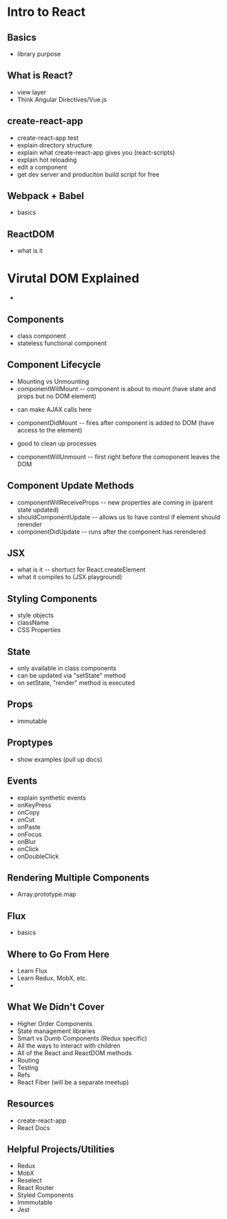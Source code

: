 # Intro to React


## Basics
* library purpose

## What is React?
* view layer
* Think Angular Directives/Vue.js



## create-react-app 
* create-react-app test 
* explain directory structure
* explain what create-react-app gives you (react-scripts) 
* explain hot reloading
* edit a component 
* get dev server and produciton build script for free


## Webpack + Babel
* basics


## ReactDOM
* what is it


# Virutal DOM Explained 
* 


## Components 
* class component 
* stateless functional component 


## Component Lifecycle
* Mounting vs Unmounting
* componentWillMount -- component is about to mount (have state and props but no DOM element)
- can make AJAX calls here
* componentDidMount -- fires after component is added to DOM (have access to the element)
 - good to clean up processes
* componentWillUnmount -- first right before the comoponent leaves the DOM 


## Component Update Methods
* componentWillReceiveProps -- new properties are coming in (parent state updated)
* shouldComponentUpdate -- allows us to have control if element should rerender
* componentDidUpdate -- runs after the component has rerendered


## JSX
* what is it -- shortuct for React.createElement
* what it compiles to (JSX playground)


## Styling Components 
* style objects
* className
* CSS Properties


## State  
* only available in class components 
* can be updated via "setState" method
* on setState, "render" method is executed


## Props 
* immutable


## Proptypes
* show examples (pull up docs)


## Events
* explain synthetic events 
* onKeyPress
* onCopy
* onCut
* onPaste 
* onFocus 
* onBlur 
* onClick 
* onDoubleClick


## Rendering Multiple Components 
* Array.prototype.map


## Flux
* basics


## Where to Go From Here 
* Learn Flux
* Learn Redux, MobX, etc.
* 


## What We Didn't Cover 
* Higher Order Components 
* State management libraries 
* Smart vs Dumb Components (Redux specific)
* All the ways to interact with children
* All of the React and ReactDOM methods 
* Routing
* Testing
* Refs
* React Fiber (will be a separate meetup)


## Resources
* create-react-app 
* React Docs


## Helpful Projects/Utilities
* Redux 
* MobX
* Reselect
* React Router 
* Styled Components 
* Immmutable
* Jest

